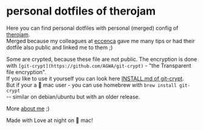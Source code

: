 # personal dotfiles of therojam

Here you can find personal dotfiles with personal (merged) config of [therojam](https://github.com/TheRojam).  
Merged because my colleagues at [eccenca](https://github.com/eccenca) gave me many tips or had their dotfile also public and linked me to them ;)  

Some are crypted, because these file are not public. The encryption is done with `[git-crypt](https://github.com/AGWA/git-crypt)` - "the Transparent file encryption".  
If you like to use it yourself you can look here [INSTALL.md of git-crypt](https://github.com/AGWA/git-crypt/blob/master/INSTALL.md).  
But if your a  mac user - you can use homebrew with `brew install git-crypt`  
 -- similar on debian/ubuntu but with an older release.  


More [about me](http://about.me/am91) ;)  

Made with Love at night on  mac!  

